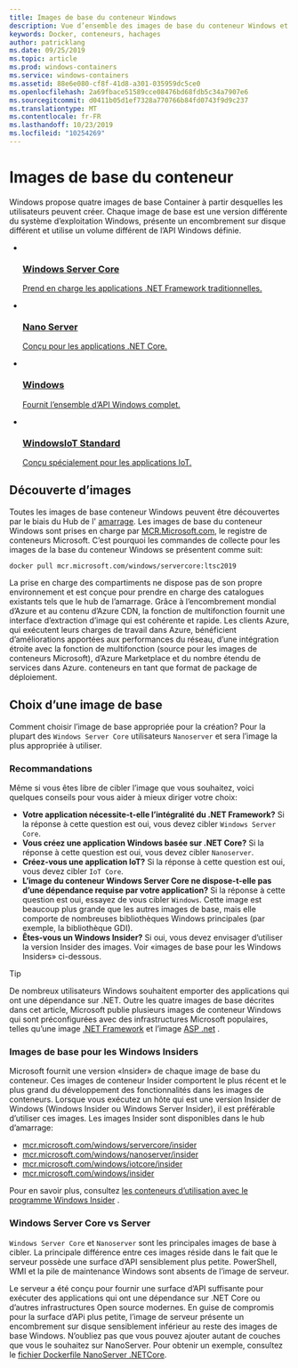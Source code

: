 ```yaml
---
title: Images de base du conteneur Windows
description: Vue d’ensemble des images de base du conteneur Windows et de leur utilisation.
keywords: Docker, conteneurs, hachages
author: patricklang
ms.date: 09/25/2019
ms.topic: article
ms.prod: windows-containers
ms.service: windows-containers
ms.assetid: 88e6e080-cf8f-41d8-a301-035959dc5ce0
ms.openlocfilehash: 2a69fbace51589cce08476bd68fdb5c34a7907e6
ms.sourcegitcommit: d0411b05d1ef7328a770766b84fd0743f9d9c237
ms.translationtype: MT
ms.contentlocale: fr-FR
ms.lasthandoff: 10/23/2019
ms.locfileid: "10254269"
---
```

# <a name="container-base-images"></a>Images de base du conteneur

Windows propose quatre images de base Container à partir desquelles les utilisateurs peuvent créer. Chaque image de base est une version différente du système d’exploitation Windows, présente un encombrement sur disque différent et utilise un volume différent de l’API Windows définie.

<ul class="columns is-multiline has-margin-left-none has-margin-bottom-none has-padding-top-medium">
    <li class="column is-one-quarter has-padding-top-small-mobile has-padding-bottom-small">
        <a class="is-undecorated is-full-height is-block"
            href="https://hub.docker.com/_/microsoft-windows-servercore" data-linktype="external">
            <article class="card has-outline-hover is-relative is-full-height has-padding-none">
                    <div class="cardImageOuter bgdAccent1 has-padding-top-large has-padding-bottom-large has-padding-left-large has-padding-right-large">
                        <div class="cardImage centered has-padding-top-large has-padding-bottom-large has-padding-left-large has-padding-right-large">
                            <img src="media/Microsoft_logo.svg" alt="" data-linktype="relative-path">
                        </div>
                    </div>
                <div class="card-content has-text-overflow-ellipsis has-padding-top-small">
                    <div class="has-padding-bottom-none">
                        <h3 class="is-size-4 has-margin-top-none has-margin-bottom-none has-text-primary">Windows Server Core</h3>
                    </div>
                    <div class="is-size-7 has-margin-top-small has-line-height-reset">
                        <p>Prend en charge les applications .NET Framework traditionnelles.</p>
                    </div>
                </div>
            </article>
        </a>
    </li>
    <li class="column is-one-quarter has-padding-top-small-mobile has-padding-bottom-small">
        <a class="is-undecorated is-full-height is-block"
            href="https://hub.docker.com/_/microsoft-windows-nanoserver" data-linktype="external">
            <article class="card has-outline-hover is-relative is-full-height has-padding-none">
                    <div class="cardImageOuter bgdAccent1 has-padding-top-large has-padding-bottom-large has-padding-left-large has-padding-right-large">
                        <div class="cardImage centered has-padding-top-large has-padding-bottom-large has-padding-left-large has-padding-right-large">
                            <img src="media/Microsoft_logo.svg" alt="" data-linktype="relative-path">
                        </div>
                    </div>
                <div class="card-content has-text-overflow-ellipsis has-padding-top-small">
                    <div class="has-padding-bottom-none">
                        <h3 class="is-size-4 has-margin-top-none has-margin-bottom-none has-text-primary">Nano Server</h3>
                    </div>
                    <div class="is-size-7 has-margin-top-small has-line-height-reset">
                        <p>Conçu pour les applications .NET Core.</p>
                    </div>
                </div>
            </article>
        </a>
    </li>
    <li class="column is-one-quarter has-padding-top-small-mobile has-padding-bottom-small">
        <a class="is-undecorated is-full-height is-block"
            href="https://hub.docker.com/_/microsoft-windows" data-linktype="external">
            <article class="card has-outline-hover is-relative is-full-height has-padding-none">
                    <div class="cardImageOuter bgdAccent1 has-padding-top-large has-padding-bottom-large has-padding-left-large has-padding-right-large">
                        <div class="cardImage centered has-padding-top-large has-padding-bottom-large has-padding-left-large has-padding-right-large">
                            <img src="media/Microsoft_logo.svg" alt="" data-linktype="relative-path">
                        </div>
                    </div>
                <div class="card-content has-text-overflow-ellipsis has-padding-top-small">
                    <div class="has-padding-bottom-none">
                        <h3 class="is-size-4 has-margin-top-none has-margin-bottom-none has-text-primary">Windows</h3>
                    </div>
                    <div class="is-size-7 has-margin-top-small has-line-height-reset">
                        <p>Fournit l’ensemble d’API Windows complet.</p>
                    </div>
                </div>
            </article>
        </a>
    </li>
    <li class="column is-one-quarter has-padding-top-small-mobile has-padding-bottom-small">
        <a class="is-undecorated is-full-height is-block"
            href="https://hub.docker.com/_/microsoft-windows-iotcore" data-linktype="external">
            <article class="card has-outline-hover is-relative is-full-height has-padding-none">
                    <div class="cardImageOuter bgdAccent1 has-padding-top-large has-padding-bottom-large has-padding-left-large has-padding-right-large">
                        <div class="cardImage centered has-padding-top-large has-padding-bottom-large has-padding-left-large has-padding-right-large">
                            <img src="media/Microsoft_logo.svg" alt="" data-linktype="relative-path">
                        </div>
                    </div>
                <div class="card-content has-text-overflow-ellipsis has-padding-top-small">
                    <div class="has-padding-bottom-none">
                        <h3 class="is-size-4 has-margin-top-none has-margin-bottom-none has-text-primary">WindowsIoT Standard</h3>
                    </div>
                    <div class="is-size-7 has-margin-top-small has-line-height-reset">
                        <p>Conçu spécialement pour les applications IoT.</p>
                    </div>
                </div>
            </article>
        </a>
    </li>
</ul>

## <a name="image-discovery"></a>Découverte d’images

Toutes les images de base conteneur Windows peuvent être découvertes par le biais du Hub de l' [amarrage](https://hub.docker.com/_/microsoft-windows-base-os-images). Les images de base du conteneur Windows sont prises en charge par [MCR.Microsoft.com](https://azure.microsoft.com/en-us/services/container-registry/), le registre de conteneurs Microsoft. C’est pourquoi les commandes de collecte pour les images de la base du conteneur Windows se présentent comme suit:

```code
docker pull mcr.microsoft.com/windows/servercore:ltsc2019
```

La prise en charge des compartiments ne dispose pas de son propre environnement et est conçue pour prendre en charge des catalogues existants tels que le hub de l’amarrage. Grâce à l’encombrement mondial d’Azure et au contenu d’Azure CDN, la fonction de multifonction fournit une interface d’extraction d’image qui est cohérente et rapide. Les clients Azure, qui exécutent leurs charges de travail dans Azure, bénéficient d’améliorations apportées aux performances du réseau, d’une intégration étroite avec la fonction de multifonction (source pour les images de conteneurs Microsoft), d’Azure Marketplace et du nombre étendu de services dans Azure. conteneurs en tant que format de package de déploiement.

## <a name="choosing-a-base-image"></a>Choix d’une image de base

Comment choisir l’image de base appropriée pour la création? Pour la plupart des `Windows Server Core` utilisateurs `Nanoserver` et sera l’image la plus appropriée à utiliser.

### <a name="guidelines"></a>Recommandations

 Même si vous êtes libre de cibler l’image que vous souhaitez, voici quelques conseils pour vous aider à mieux diriger votre choix:

- **Votre application nécessite-t-elle l’intégralité du .NET Framework?** Si la réponse à cette question est oui, vous devez cibler `Windows Server Core`.
- **Vous créez une application Windows basée sur .NET Core?** Si la réponse à cette question est oui, vous devez cibler `Nanoserver`.
- **Créez-vous une application IoT?** Si la réponse à cette question est oui, vous devez cibler `IoT Core`.
- **L’image du conteneur Windows Server Core ne dispose-t-elle pas d’une dépendance requise par votre application?** Si la réponse à cette question est oui, essayez de vous cibler `Windows`. Cette image est beaucoup plus grande que les autres images de base, mais elle comporte de nombreuses bibliothèques Windows principales (par exemple, la bibliothèque GDI).
- **Êtes-vous un Windows Insider?** Si oui, vous devez envisager d’utiliser la version Insider des images. Voir «images de base pour les Windows Insiders» ci-dessous.

> [!TIP]
> De nombreux utilisateurs Windows souhaitent emporter des applications qui ont une dépendance sur .NET. Outre les quatre images de base décrites dans cet article, Microsoft publie plusieurs images de conteneur Windows qui sont préconfigurées avec des infrastructures Microsoft populaires, telles qu’une image [.NET Framework](https://hub.docker.com/_/microsoft-dotnet-framework) et l’image [ASP .net](https://hub.docker.com/_/microsoft-dotnet-framework-aspnet/) .

### <a name="base-images-for-windows-insiders"></a>Images de base pour les Windows Insiders

Microsoft fournit une version «Insider» de chaque image de base du conteneur. Ces images de conteneur Insider comportent le plus récent et le plus grand du développement des fonctionnalités dans les images de conteneurs. Lorsque vous exécutez un hôte qui est une version Insider de Windows (Windows Insider ou Windows Server Insider), il est préférable d’utiliser ces images. Les images Insider sont disponibles dans le hub d’amarrage:

- [mcr.microsoft.com/windows/servercore/insider](https://hub.docker.com/_/microsoft-windows-servercore-insider)
- [mcr.microsoft.com/windows/nanoserver/insider](https://hub.docker.com/_/microsoft-windows-nanoserver-insider)
- [mcr.microsoft.com/windows/iotcore/insider](https://hub.docker.com/_/microsoft-windows-iotcore-insider)
- [mcr.microsoft.com/windows/insider](https://hub.docker.com/_/microsoft-windows-insider)

Pour en savoir plus, consultez [les conteneurs d’utilisation avec le programme Windows Insider](../deploy-containers/insider-overview.md) .

### <a name="windows-server-core-vs-nanoserver"></a>Windows Server Core vs Server

`Windows Server Core` et `Nanoserver` sont les principales images de base à cibler. La principale différence entre ces images réside dans le fait que le serveur possède une surface d’API sensiblement plus petite. PowerShell, WMI et la pile de maintenance Windows sont absents de l’image de serveur.

Le serveur a été conçu pour fournir une surface d’API suffisante pour exécuter des applications qui ont une dépendance sur .NET Core ou d’autres infrastructures Open source modernes. En guise de compromis pour la surface d’APi plus petite, l’image de serveur présente un encombrement sur disque sensiblement inférieur au reste des images de base Windows. N’oubliez pas que vous pouvez ajouter autant de couches que vous le souhaitez sur NanoServer. Pour obtenir un exemple, consultez le [fichier Dockerfile NanoServer .NETCore](https://github.com/dotnet/dotnet-docker/blob/master/2.1/sdk/nanoserver-1803/amd64/Dockerfile).
